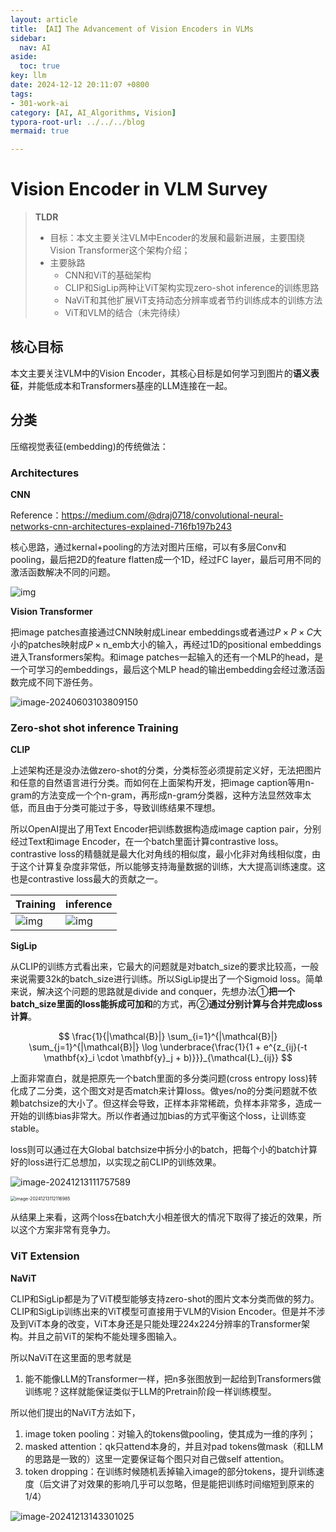 ```yaml
---
layout: article
title: 【AI】The Advancement of Vision Encoders in VLMs
sidebar:
  nav: AI
aside:
  toc: true
key: llm
date: 2024-12-12 20:11:07 +0800
tags:
- 301-work-ai
category: [AI, AI_Algorithms, Vision]
typora-root-url: ../../../blog
mermaid: true

---
```


# Vision Encoder in VLM Survey

> **TLDR**
>
> - 目标：本文主要关注VLM中Encoder的发展和最新进展，主要围绕Vision Transformer这个架构介绍；
> - 主要脉路
>   - CNN和ViT的基础架构
>   - CLIP和SigLip两种让ViT架构实现zero-shot inference的训练思路
>   - NaViT和其他扩展ViT支持动态分辨率或者节约训练成本的训练方法
>   - ViT和VLM的结合（未完待续）



## 核心目标

本文主要关注VLM中的Vision Encoder，其核心目标是如何学习到图片的**语义表征**，并能低成本和Transformers基座的LLM连接在一起。

## 分类

压缩视觉表征(embedding)的传统做法：

### Architectures

**CNN**

Reference：https://medium.com/@draj0718/convolutional-neural-networks-cnn-architectures-explained-716fb197b243

核心思路，通过kernal+pooling的方法对图片压缩，可以有多层Conv和pooling，最后把2D的feature flatten成一个1D，经过FC layer，最后可用不同的激活函数解决不同的问题。

![img](/assets/images/0*LeK_gmCf3DfO3gj_.jpeg)

**Vision Transformer**

把image patches直接通过CNN映射成Linear embeddings或者通过$P\times P\times C$大小的patches映射成$P\times \text{n\_emb}$大小的输入，再经过1D的positional embeddings进入Transformers架构。和image patches一起输入的还有一个MLP的head，是一个可学习的embeddings，最后这个MLP head的输出embedding会经过激活函数完成不同下游任务。

![image-20240603103809150](/assets/images/image-20240603103809150.png)

### Zero-shot shot inference Training

**CLIP**

上述架构还是没办法做zero-shot的分类，分类标签必须提前定义好，无法把图片和任意的自然语言进行分类。而如何在上面架构开发，把image caption等用n-gram的方法变成一个个n-gram，再形成n-gram分类器，这种方法显然效率太低，而且由于分类可能过于多，导致训练结果不理想。

所以OpenAI提出了用Text Encoder把训练数据构造成image caption pair，分别经过Text和image Encoder，在一个batch里面计算contrastive loss。contrastive loss的精髓就是最大化对角线的相似度，最小化非对角线相似度，由于这个计算复杂度非常低，所以能够支持海量数据的训练，大大提高训练速度。这也是contrastive loss最大的贡献之一。

| Training                              | inference                             |
| ------------------------------------- | ------------------------------------- |
| ![img](/assets/images/overview-a.svg) | ![img](/assets/images/overview-b.svg) |

**SigLip**

从CLIP的训练方式看出来，它最大的问题就是对batch_size的要求比较高，一般来说需要32k的batch_size进行训练。所以SigLip提出了一个Sigmoid loss。简单来说，解决这个问题的思路就是divide and conquer，先想办法①**把一个batch_size里面的loss能拆成可加和**的方式，再②**通过分别计算与合并完成loss计算**。

$$ \frac{1}{|\mathcal{B}|} \sum_{i=1}^{|\mathcal{B}|} \sum_{j=1}^{|\mathcal{B}|} \log \underbrace{\frac{1}{1 + e^{z_{ij}(-t \mathbf{x}_i \cdot \mathbf{y}_j + b)}}}_{\mathcal{L}_{ij}} $$

上面非常直白，就是把原先一个batch里面的多分类问题(cross entropy loss)转化成了二分类，这个图文对是否match来计算loss。做yes/no的分类问题就不依赖batchsize的大小了。但这样会导致，正样本非常稀疏，负样本非常多，造成一开始的训练bias非常大。所以作者通过加bias的方式平衡这个loss，让训练变stable。

loss则可以通过在大Global batchsize中拆分小的batch，把每个小的batch计算好的loss进行汇总想加，以实现之前CLIP的训练效果。

![image-20241213111757589](/assets/images/image-20241213111757589.png)

<img src="/assets/images/image-20241213112116985.png" alt="image-20241213112116985" style="zoom:50%;" />

从结果上来看，这两个loss在batch大小相差很大的情况下取得了接近的效果，所以这个方案非常有竞争力。

### ViT Extension

**NaViT**

CLIP和SigLip都是为了ViT模型能够支持zero-shot的图片文本分类而做的努力。CLIP和SigLip训练出来的ViT模型可直接用于VLM的Vision Encoder。但是并不涉及到ViT本身的改变，ViT本身还是只能处理224x224分辨率的Transformer架构。并且之前ViT的架构不能处理多图输入。

所以NaViT在这里面的思考就是

1. 能不能像LLM的Transformer一样，把n多张图放到一起给到Transformers做训练呢？这样就能保证类似于LLM的Pretrain阶段一样训练模型。

所以他们提出的NaViT方法如下，

1. image token pooling：对输入的tokens做pooling，使其成为一维的序列；
2. masked attention：qk只attend本身的，并且对pad tokens做mask（和LLM的思路是一致的）这里一定要保证每个图只对自己做self attention。
3. token dropping：在训练时候随机丢掉输入image的部分tokens，提升训练速度（后文讲了对效果的影响几乎可以忽略，但是能把训练时间缩短到原来的1/4）

![image-20241213143301025](/assets/images/image-20241213143301025.png)

